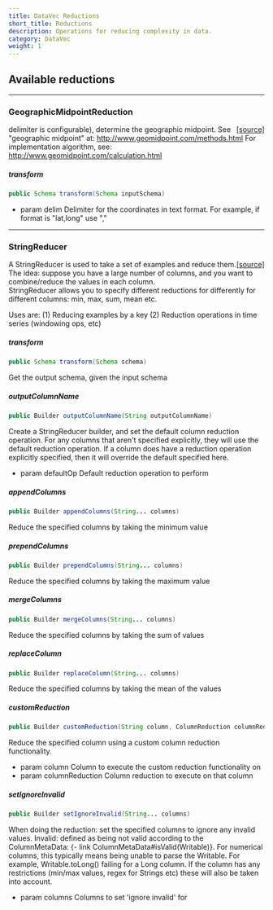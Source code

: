 ```yaml
---
title: DataVec Reductions
short_title: Reductions
description: Operations for reducing complexity in data.
category: DataVec
weight: 1
---
```


## Available reductions


---

### GeographicMidpointReduction
<span style="float:right;"> [[source]](https://github.com/eclipse/deeplearning4j/tree/master/datavec/datavec-api/src/main/java/org/datavec/api/transform/reduce/impl/GeographicMidpointReduction.java) </span>

delimiter is configurable), determine the geographic midpoint.
See "geographic midpoint" at: http://www.geomidpoint.com/methods.html
For implementation algorithm, see: http://www.geomidpoint.com/calculation.html


##### transform 
```java
public Schema transform(Schema inputSchema) 
```


- param delim Delimiter for the coordinates in text format. For example, if format is "lat,long" use ","





---

### StringReducer
<span style="float:right;"> [[source]](https://github.com/eclipse/deeplearning4j/tree/master/datavec/datavec-api/src/main/java/org/datavec/api/transform/stringreduce/StringReducer.java) </span>

A StringReducer is used to take a set of examples and reduce them.
The idea: suppose you have a large number of columns, and you want to combine/reduce the values in each column.<br>
StringReducer allows you to specify different reductions for differently for different columns: min, max, sum, mean etc.

Uses are:
(1) Reducing examples by a key
(2) Reduction operations in time series (windowing ops, etc)


##### transform 
```java
public Schema transform(Schema schema) 
```


Get the output schema, given the input schema

##### outputColumnName 
```java
public Builder outputColumnName(String outputColumnName) 
```


Create a StringReducer builder, and set the default column reduction operation.
For any columns that aren't specified explicitly, they will use the default reduction operation.
If a column does have a reduction operation explicitly specified, then it will override
the default specified here.

- param defaultOp Default reduction operation to perform

##### appendColumns 
```java
public Builder appendColumns(String... columns) 
```


Reduce the specified columns by taking the minimum value

##### prependColumns 
```java
public Builder prependColumns(String... columns) 
```


Reduce the specified columns by taking the maximum value

##### mergeColumns 
```java
public Builder mergeColumns(String... columns) 
```


Reduce the specified columns by taking the sum of values

##### replaceColumn 
```java
public Builder replaceColumn(String... columns) 
```


Reduce the specified columns by taking the mean of the values

##### customReduction 
```java
public Builder customReduction(String column, ColumnReduction columnReduction) 
```


Reduce the specified column using a custom column reduction functionality.

- param column          Column to execute the custom reduction functionality on
- param columnReduction Column reduction to execute on that column

##### setIgnoreInvalid 
```java
public Builder setIgnoreInvalid(String... columns) 
```


When doing the reduction: set the specified columns to ignore any invalid values.
Invalid: defined as being not valid according to the ColumnMetaData: {- link ColumnMetaData#isValid(Writable)}.
For numerical columns, this typically means being unable to parse the Writable. For example, Writable.toLong() failing for a Long column.
If the column has any restrictions (min/max values, regex for Strings etc) these will also be taken into account.

- param columns Columns to set 'ignore invalid' for

